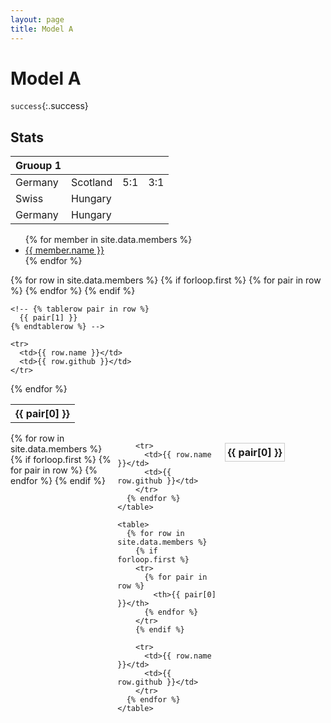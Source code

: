 ```yaml
---
layout: page
title: Model A
---
```


# Model A

`success`{:.success}

## Stats

| Gruoup 1 |          |     |     |
|----------|----------|-----|-----|
| Germany  | Scotland | 5:1 | 3:1 |
| Swiss    | Hungary  |     |     |
| Germany  | Hungary  |     |     |

<ul>
{% for member in site.data.members %}
  <li>
    <a href="https://github.com/{{ member.github }}">
      {{ member.name }}
    </a>
  </li>
{% endfor %}
</ul>


<table>
  {% for row in site.data.members %}
    {% if forloop.first %}
    <tr>
      {% for pair in row %}
        <th>{{ pair[0] }}</th>
      {% endfor %}
    </tr>
    {% endif %}

    <!-- {% tablerow pair in row %}
      {{ pair[1] }}
    {% endtablerow %} -->

    <tr>
      <td>{{ row.name }}</td>
      <td>{{ row.github }}</td>
    </tr>
  {% endfor %}
</table>

<html lang="en">
<head>
  <meta charset="UTF-8">
  <title>Side by Side Tables</title>
  <style>
    .table-container {
      display: grid;
      grid-template-columns: repeat(auto-fit, minmax(20px, 1fr));
      gap: 10px;
    }
    .table-container table {
      border-collapse: collapse;
      width: 100%;
    }
    .table-container th, .table-container td {
      border: 1px solid #ccc;
      padding: 4px;
      text-align: left;
    }
  </style>
</head>
<body>
  <div class="table-container">
    <table>
      {% for row in site.data.members %}
        {% if forloop.first %}
        <tr>
          {% for pair in row %}
            <th>{{ pair[0] }}</th>
          {% endfor %}
        </tr>
        {% endif %}
    
        <tr>
          <td>{{ row.name }}</td>
          <td>{{ row.github }}</td>
        </tr>
      {% endfor %}
    </table>

    <table>
      {% for row in site.data.members %}
        {% if forloop.first %}
        <tr>
          {% for pair in row %}
            <th>{{ pair[0] }}</th>
          {% endfor %}
        </tr>
        {% endif %}
    
        <tr>
          <td>{{ row.name }}</td>
          <td>{{ row.github }}</td>
        </tr>
      {% endfor %}
    </table>
  </div>
</body>
</html>
